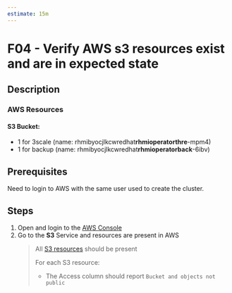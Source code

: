 ```yaml
---
estimate: 15m
---
```


# F04 - Verify AWS s3 resources exist and are in expected state

## Description

### AWS Resources

#### S3 Bucket:

- 1 for 3scale (name: rhmibyocjlkcwredhat**rhmioperatorthre**-mpm4)
- 1 for backup (name: rhmibyocjlkcwredhat**rhmioperatorback**-6ibv)

## Prerequisites

Need to login to AWS with the same user used to create the cluster.

## Steps

1. Open and login to the [AWS Console](console.aws.amazon.com)
2. Go to the **S3** Service and resources are present in AWS
   > All [S3 resources](#s3-bucket) should be present
   >
   > For each S3 resource:
   >
   > - The Access column should report `Bucket and objects not public`
